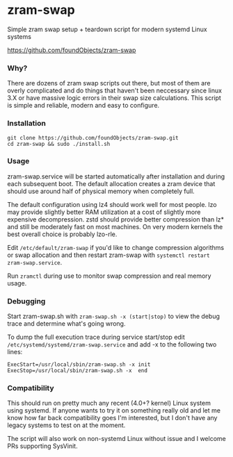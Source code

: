 # zram-swap
Simple zram swap setup + teardown script for modern systemd Linux systems

https://github.com/foundObjects/zram-swap

### Why?

There are dozens of zram swap scripts out there, but most of them are overly
complicated and do things that haven't been neccessary since linux 3.X or have
massive logic errors in their swap size calculations. This script is simple and
reliable, modern and easy to configure.

### Installation

```
git clone https://github.com/foundObjects/zram-swap.git
cd zram-swap && sudo ./install.sh
```

### Usage

zram-swap.service will be started automatically after installation and during
each subsequent boot. The default allocation creates a zram device that should
use around half of physical memory when completely full.

The default configuration using lz4 should work well for most people. lzo may
provide slightly better RAM utilization at a cost of slightly more expensive
decompression. zstd should provide better compression than lz* and still be
moderately fast on most machines. On very modern kernels the best overall
choice is probably lzo-rle.

Edit `/etc/default/zram-swap` if you'd like to change compression algorithms or
swap allocation and then restart zram-swap with `systemctl restart
zram-swap.service`.

Run `zramctl` during use to monitor swap compression and real memory usage.

### Debugging

Start zram-swap.sh with `zram-swap.sh -x (start|stop)` to view the debug trace
and determine what's going wrong.

To dump the full execution trace during service start/stop edit
`/etc/systemd/systemd/zram-swap.service` and add -x to the following two lines:

```
ExecStart=/usr/local/sbin/zram-swap.sh -x init
ExecStop=/usr/local/sbin/zram-swap.sh -x  end
```

### Compatibility

This should run on pretty much any recent (4.0+? kernel) Linux system using
systemd. If anyone wants to try it on something really old and let me know how
far back compatibility goes I'm interested, but I don't have any legacy systems
to test on at the moment.

The script will also work on non-systemd Linux without issue and I welcome PRs
supporting SysVinit.
